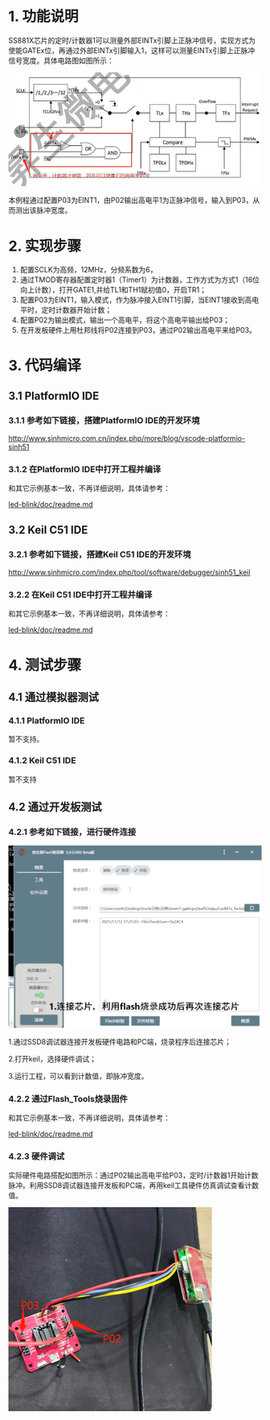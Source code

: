 # 1. 功能说明
SS881X芯片的定时/计数器1可以测量外部EINTx引脚上正脉冲信号，实现方式为使能GATEx位，再通过外部EINTx引脚输入1，这样可以测量EINTx引脚上正脉冲信号宽度。具体电路图如图所示：

![image](./schematic.gif)



本例程通过配置P03为EINT1，由P02输出高电平1为正脉冲信号，输入到P03，从而测出该脉冲宽度。

# 2. 实现步骤

1. 配置SCLK为高频，12MHz，分频系数为6，
2. 通过TMOD寄存器配置定时器1（Timer1）为计数器，工作方式为方式1（16位向上计数），打开GATE1,并给TL1和TH1赋初值0，开启TR1；
3. 配置P03为EINT1，输入模式，作为脉冲接入EINT1引脚，当EINT1接收到高电平时，定时计数器开始计数；
4. 配置P02为输出模式，输出一个高电平，将这个高电平输出给P03；
5. 在开发板硬件上用杜邦线将P02连接到P03，通过P02输出高电平来给P03。

# 3. 代码编译

## 3.1 PlatformIO IDE

### 3.1.1 参考如下链接，搭建PlatformIO IDE的开发环境

http://www.sinhmicro.com.cn/index.php/more/blog/vscode-platformio-sinh51

### 3.1.2 在PlatformIO IDE中打开工程并编译

和其它示例基本一致，不再详细说明，具体请参考：

[led-blink/doc/readme.md](../../led-blink/doc/readme.md)

## 3.2 Keil C51 IDE

### 3.2.1 参考如下链接，搭建Keil C51 IDE的开发环境

http://www.sinhmicro.com/index.php/tool/software/debugger/sinh51_keil

### 3.2.2 在Keil C51 IDE中打开工程并编译

和其它示例基本一致，不再详细说明，具体请参考：

[led-blink/doc/readme.md](../../led-blink/doc/readme.md)

# 4. 测试步骤

## 4.1 通过模拟器测试
### 4.1.1 PlatformIO IDE

暂不支持。

### 4.1.2 Keil C51 IDE
暂不支持

## 4.2 通过开发板测试

### 4.2.1 参考如下链接，进行硬件连接

![image](./timer1-gate.gif)

1.通过SSD8调试器连接开发板硬件电路和PC端，烧录程序后连接芯片；

2.打开keil，选择硬件调试；

3.运行工程，可以看到计数值，即脉冲宽度。

### 4.2.2 通过Flash_Tools烧录固件

和其它示例基本一致，不再详细说明，具体请参考：

[led-blink/doc/readme.md](../../led-blink/doc/readme.md)

### 4.2.3 硬件调试

实际硬件电路搭配如图所示：通过P02输出高电平给P03，定时/计数器1开始计数脉冲。利用SSD8调试器连接开发板和PC端，再用keil工具硬件仿真调试查看计数值。

![image](./hardware-test.png)







